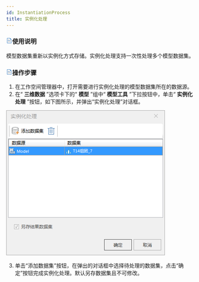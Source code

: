 ```yaml
---
id: InstantiationProcess
title: 实例化处理
---
```

### ![](../../../img/read.gif)使用说明

模型数据集重新以实例化方式存储。实例化处理支持一次性处理多个模型数据集。

### ![](../../../img/read.gif)操作步骤

1. 在工作空间管理器中，打开需要进行实例化处理的模型数据集所在的数据源。
2. 在“ **三维数据** ”选项卡下的“ **模型** ”组中“ **模型工具** ”下拉按钮中，单击“ **实例化处理** ”按钮，如下图所示，并弹出“实例化处理”对话框。

![](../img/InstantiationProcess_Dialog.png)  

3. 单击“添加数据集”按钮，在弹出的对话框中选择待处理的数据集，点击“确定”按钮完成实例化处理。默认另存数据集且不可修改。 



